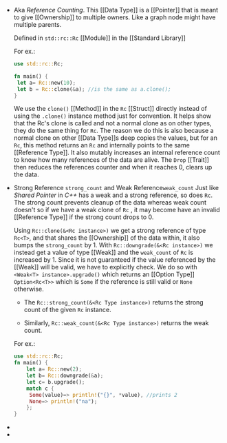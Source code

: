 - Aka *Reference Counting*. This [[Data Type]] is a [[Pointer]] that is meant to give [[Ownership]] to multiple owners. Like a graph node might have multiple parents.
  
  Defined in ``std::rc::Rc`` [[Module]] in the [[Standard Library]]
  
  For ex.:
  ```rust
  use std::rc::Rc;
  
  fn main() {
   let a= Rc::new(10);
   let b = Rc::clone(&a); //is the same as a.clone();
  }
  ```
  We use the ``clone()`` [[Method]] in the ``Rc`` [[Struct]] directly instead of using the ``.clone()`` instance method just for convention. It helps show that the Rc's clone is called and not a normal clone as on other types, they do the same thing for ``Rc``. The reason we do this is also because a normal clone on other [[Data Type]]s deep copies the values, but for an ``Rc``, this method returns an ``Rc`` and internally points to the same [[Reference Type]]. It also mutably increases an internal reference count to know how many references of the data are alive.
  The ``Drop`` [[Trait]] then reduces the references counter and when it reaches 0, clears up the data.
- Strong Reference ``strong_count`` and  Weak Reference``weak_count``
  Just like *Shared Pointer* in *C++* has a weak and a strong reference, so does ``Rc``. The strong count prevents cleanup of the data whereas weak count doesn't so if we have a weak clone of ``Rc`` , it may become have an invalid [[Reference Type]] if the strong count drops to 0.
  
  Using ``Rc::clone(&<Rc instance>)`` we get a strong reference of type ``Rc<T>``, and that shares the [[Ownership]] of the data within, it also bumps the ``strong_count`` by 1. With ``Rc::downgrade(&<Rc instance>)``  we instead get a value of type [[Weak<T>]] and the ``weak_count`` of ``Rc`` is increased by 1. 
  Since it is not guaranteed if the value referenced by the [[Weak<T>]] will be valid, we have to explicitly check. We do so with ``<Weak<T> instance>.upgrade()`` which returns an [[Option Type]] ``Option<Rc<T>>`` which is ``Some`` if the reference is still valid or ``None`` otherwise. 
  
  
  * The ``Rc::strong_count(&<Rc Type instance>)`` returns the strong count of the given ``Rc`` instance.
  
  * Similarly, ``Rc::weak_count(&<Rc Type instance>)`` returns the weak count.
  
  For ex.:
  ```rust
  use std::rc::Rc;
  fn main() {
      let a= Rc::new(2);
      let b= Rc::downgrade(&a);
      let c= b.upgrade();
      match c {
       Some(value)=> println!("{}", *value), //prints 2
       None=> println!("na");
      };
  }
  ```
-
-
